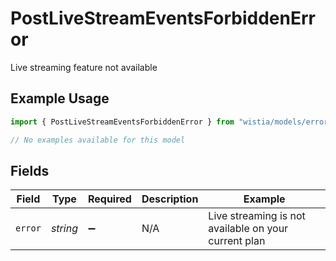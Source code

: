 # PostLiveStreamEventsForbiddenError

Live streaming feature not available

## Example Usage

```typescript
import { PostLiveStreamEventsForbiddenError } from "wistia/models/errors";

// No examples available for this model
```

## Fields

| Field                                                | Type                                                 | Required                                             | Description                                          | Example                                              |
| ---------------------------------------------------- | ---------------------------------------------------- | ---------------------------------------------------- | ---------------------------------------------------- | ---------------------------------------------------- |
| `error`                                              | *string*                                             | :heavy_minus_sign:                                   | N/A                                                  | Live streaming is not available on your current plan |